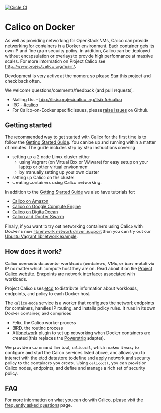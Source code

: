 [![Circle CI](https://circleci.com/gh/Metaswitch/calico-docker/tree/master.svg?style=svg)](https://circleci.com/gh/Metaswitch/calico-docker/tree/master)
# Calico on Docker
As well as providing networking for OpenStack VMs, Calico can provide networking for containers in a Docker environment.  Each container gets its own IP and fine grain security policy.  In addition, Calico can be deployed without encapsulation or overlays to provide high performance at massive scales.  For more information on Project Calico see http://www.projectcalico.org/learn/.

Development is very active at the moment so please Star this project and check back often.

We welcome questions/comments/feedback (and pull requests).

* Mailing List - http://lists.projectcalico.org/listinfo/calico
* IRC - [#calico](http://webchat.freenode.net?randomnick=1&channels=%23calico&uio=d4)
* For Calico-on-Docker specific issues, please [raise issues](https://github.com/Metaswitch/calico-docker/issues/new) on Github.

## Getting started

The recommended way to get started with Calico for the first time is to follow the [Getting Started Guide](docs/GettingStarted.md).  You can be up and running within a matter of minutes.  The guide includes step by step instructions covering
- setting up a 2 node Linux cluster either
  - using Vagrant (on Virtual Box or VMware) for easy setup on your laptop or other virtual environment
  - by manually setting up your own cluster
- setting up Calico on the cluster
- creating containers using Calico networking.

In addition to the [Getting Started Guide](docs/GettingStarted.md) we also have tutorials for:
- [Calico on Amazon](docs/AWS.md)
- [Calico on Google Compute Engine](docs/GCE.md)
- [Calico on DigitalOcean](docs/DigitalOcean.md)
- [Calico and Docker Swarm](docs/CalicoSwarm.md)

Finally, if you want to try out networking containers using Calico with Docker's new [libnetwork network driver support](https://github.com/docker/libnetwork) then you can try out our [Ubuntu Vagrant libnetwork example](https://github.com/Metaswitch/calico-ubuntu-vagrant).

## How does it work?

Calico connects datacenter workloads (containers, VMs, or bare metal) via IP no matter which compute host they are on.  Read about it on the [Project Calico website](http://www.projectcalico.org).  Endpoints are network interfaces associated with workloads.

Project Calico uses [etcd](https://github.com/coreos/etcd) to distribute information about workloads, endpoints, and policy to each Docker host.

The `calico-node` service is a worker that configures the network endpoints for containers, handles IP routing, and installs policy rules.  It runs in its own Docker container, and comprises
+ Felix, the Calico worker process
+ BIRD, the routing process
+ A [libnetwork](https://github.com/docker/libnetwork) plugin to set up networking when Docker containers are created (this replaces the [Powerstrip](https://github.com/clusterhq/powerstrip) adapter).

We provide a command line tool, `calicoctl`, which makes it easy to configure and start the Calico services listed above, and allows you to interact with the etcd datastore to define and apply network and security policy to the containers you create. Using `calicoctl`, you can provision Calico nodes, endpoints, and define and manage a rich set of security policy. 

## FAQ 
For more information on what you can do with Calico, please visit the [frequently asked questions](docs/FAQ.md) page. 

